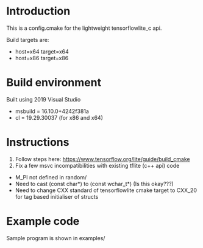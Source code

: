 # Introduction
This is a config.cmake for the lightweight tensorflowlite_c api. 

Build targets are:
- host=x64 target=x64
- host=x86 target=x86

# Build environment
Built using 2019 Visual Studio
- msbuild = 16.10.0+4242f381a
- cl = 19.29.30037 (for x86 and x64)
# Instructions
1. Follow steps here: https://www.tensorflow.org/lite/guide/build_cmake
2. Fix a few msvc incompatibilities with existing tflite (c++ api) code
  - M_PI not defined in random/
  - Need to cast (const char*) to (const wchar_t*) (Is this okay???)
  - Need to change CXX standard of tensorflowlite cmake target to CXX_20 for tag based initialiser of structs

# Example code
Sample program is shown in examples/
